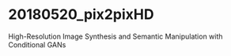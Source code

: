 # 20180520_pix2pixHD
High-Resolution Image Synthesis and Semantic Manipulation with Conditional GANs
